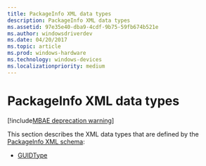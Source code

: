 ```yaml
---
title: PackageInfo XML data types
description: PackageInfo XML data types
ms.assetid: 97e35e40-dba9-4cdf-9b75-59fb674b521e
ms.author: windowsdriverdev
ms.date: 04/20/2017
ms.topic: article
ms.prod: windows-hardware
ms.technology: windows-devices
ms.localizationpriority: medium
---
```


# PackageInfo XML data types

[!include[MBAE deprecation warning](mbae-deprecation-warning.md)]

This section describes the XML data types that are defined by the [PackageInfo XML schema](packageinfo-xml-schema.md):

-   [GUIDType](guidtype-packageinfo.md)

 

 





